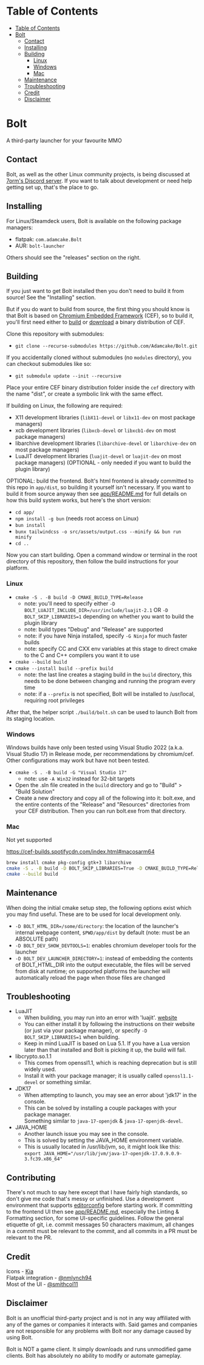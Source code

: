 # Table of Contents
- [Table of Contents](#table-of-contents)
- [Bolt](#bolt)
  - [Contact](#contact)
  - [Installing](#installing)
  - [Building](#building)
    - [Linux](#linux)
    - [Windows](#windows)
    - [Mac](#mac)
  - [Maintenance](#maintenance)
  - [Troubleshooting](#troubleshooting)
  - [Credit](#credit)
  - [Disclaimer](#disclaimer)

# Bolt

A third-party launcher for your favourite MMO

## Contact

Bolt, as well as the other Linux community projects, is being discussed at [7orm's Discord server](https://discord.gg/aX7GT2Mkdu). If you want to talk about development or need help getting set up, that's the place to go.

## Installing

For Linux/Steamdeck users, Bolt is available on the following package managers:
- flatpak: `com.adamcake.Bolt`
- AUR: `bolt-launcher`

Others should see the "releases" section on the right.

## Building

If you just want to get Bolt installed then you don't need to build it from source! See the "Installing" section.

But if you do want to build from source, the first thing you should know is that Bolt is based on [Chromium Embedded Framework](https://bitbucket.org/chromiumembedded/cef) (CEF), so to build it, you'll first need either to [build](https://bitbucket.org/chromiumembedded/cef/wiki/MasterBuildQuickStart.md) or [download](https://adamcake.com/cef) a binary distribution of CEF.

Clone this repository with submodules:
- `git clone --recurse-submodules https://github.com/Adamcake/Bolt.git`

If you accidentally cloned without submodules (no `modules` directory), you can checkout submodules like so:
- `git submodule update --init --recursive`

Place your entire CEF binary distribution folder inside the `cef` directory with the name "dist", or create a symbolic link with the same effect.

If building on Linux, the following are required:
- X11 development libraries (`libX11-devel` or `libx11-dev` on most package managers)
- xcb development libraries (`libxcb-devel` or `libxcb1-dev` on most package managers)
- libarchive development libraries (`libarchive-devel` or `libarchive-dev` on most package managers)
- LuaJIT development libraries (`luajit-devel` or `luajit-dev` on most package managers) (OPTIONAL - only needed if you want to build the plugin library)

OPTIONAL: build the frontend. Bolt's html frontend is already committed to this repo in `app/dist`, so building it yourself isn't necessary. If you want to build it from source anyway then see [app/README.md](https://github.com/Adamcake/Bolt/tree/master/app#app) for full details on how this build system works, but here's the short version:
- `cd app/`
- `npm install -g bun` (needs root access on Linux)
- `bun install`
- `bunx tailwindcss -o src/assets/output.css --minify && bun run minify`
- `cd ..`

Now you can start building. Open a command window or terminal in the root directory of this repository, then follow the build instructions for your platform.

### Linux

- `cmake -S . -B build -D CMAKE_BUILD_TYPE=Release`
  - note: you'll need to specify either `-D BOLT_LUAJIT_INCLUDE_DIR=/usr/include/luajit-2.1` OR `-D BOLT_SKIP_LIBRARIES=1` depending on whether you want to build the plugin library
  - note: build types "Debug" and "Release" are supported
  - note: if you have Ninja installed, specify `-G Ninja` for much faster builds
  - note: specify CC and CXX env variables at this stage to direct cmake to the C and C++ compilers you want it to use
- `cmake --build build`
- `cmake --install build --prefix build`
  - note: the last line creates a staging build in the `build` directory, this needs to be done between changing and running the program every time
  - note: if a `--prefix` is not specified, Bolt will be installed to /usr/local, requiring root privileges

After that, the helper script `./build/bolt.sh` can be used to launch Bolt from its staging location.

### Windows

Windows builds have only been tested using Visual Studio 2022 (a.k.a. Visual Studio 17) in Release mode, per recommendations by chromium/cef. Other configurations may work but have not been tested.
- `cmake -S . -B build -G "Visual Studio 17"`
  - note: use `-A Win32` instead for 32-bit targets
- Open the .sln file created in the `build` directory and go to "Build" > "Build Solution"
- Create a new directory and copy all of the following into it: bolt.exe, and the entire contents of the "Release" and "Resources" directories from your CEF distribution. Then you can run bolt.exe from that directory.

### Mac

Not yet supported

<https://cef-builds.spotifycdn.com/index.html#macosarm64>

```bash
brew install cmake pkg-config gtk+3 libarchive
cmake -S . -B build -D BOLT_SKIP_LIBRARIES=True -D CMAKE_BUILD_TYPE=Release -D CEF_ROOT=$HOME/Downloads/cef_binary_122.1.13+gde5b724+chromium-122.0.6261.130_macosarm64_minimal
cmake --build build
```

## Maintenance
When doing the initial cmake setup step, the following options exist which you may find useful. These are to be used for local development only.
- `-D BOLT_HTML_DIR=/some/directory`: the location of the launcher's internal webpage content, `$PWD/app/dist` by default (note: must be an ABSOLUTE path)
- `-D BOLT_DEV_SHOW_DEVTOOLS=1`: enables chromium developer tools for the launcher
- `-D BOLT_DEV_LAUNCHER_DIRECTORY=1`: instead of embedding the contents of BOLT_HTML_DIR into the output executable, the files will be served from disk at runtime; on supported platforms the launcher will automatically reload the page when those files are changed

## Troubleshooting

- LuaJIT
  - When building, you may run into an error with 'luajit'. [website](https://luajit.org/index.html)
  - You can either install it by following the instructions on their website (or just via your package manager), or specify `-D BOLT_SKIP_LIBRARIES=1` when building.
  - Keep in mind LuaJIT is based on Lua 5.1. If you have a Lua version later than that installed and Bolt is picking it up, the build will fail.
- libcrypto.so.1.1
  - This comes from openssl1.1, which is reaching deprecation but is still widely used.
  - Install it with your package manager; it is usually called `openssl1.1-devel` or something similar.
- JDK17
  - When attempting to launch, you may see an error about 'jdk17' in the console.
  - This can be solved by installing a couple packages with your package manager.  
    Something similar to `java-17-openjdk` & `java-17-openjdk-devel`.
- JAVA_HOME
  - Another launch issue you may see in the console.
  - This is solved by setting the JAVA_HOME environment variable.
  - This is usually located in /usr/lib/jvm, so, it might look like this:  
    `export JAVA_HOME="/usr/lib/jvm/java-17-openjdk-17.0.9.0.9-3.fc39.x86_64"`

## Contributing

There's not much to say here except that I have fairly high standards, so don't give me code that's messy or unfinished. Use a development environment that supports [editorconfig](https://editorconfig.org/) before starting work. If committing to the frontend UI then see [app/README.md](https://github.com/Adamcake/Bolt/tree/master/app#app), especially the Linting & Formatting section, for some UI-specific guidelines. Follow the general etiquette of git, i.e. commit messages 50 characters maximum, all changes in a commit must be relevant to the commit, and all commits in a PR must be relevant to the PR.

## Credit

Icons - [Kia](https://twitter.com/KiaWildin)  
Flatpak integration - [@nmlynch94](https://github.com/nmlynch94)  
Most of the UI - [@smithcol11](https://github.com/smithcol11)

## Disclaimer

Bolt is an unofficial third-party project and is not in any way affiliated with any of the games or companies it interacts with. Said games and companies are not responsible for any problems with Bolt nor any damage caused by using Bolt.

Bolt is NOT a game client. It simply downloads and runs unmodified game clients. Bolt has absolutely no ability to modify or automate gameplay.
